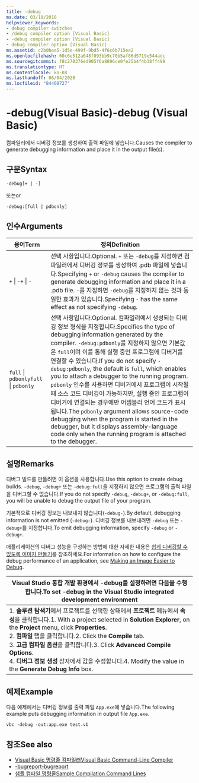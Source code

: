 ```yaml
---
title: -debug
ms.date: 03/10/2018
helpviewer_keywords:
- debug compiler switches
- /debug compiler option [Visual Basic]
- -debug compiler option [Visual Basic]
- debug compiler option [Visual Basic]
ms.assetid: c2b0bea5-1d5e-499f-9bd5-4f6c6b715ea2
ms.openlocfilehash: 60c6e512a648f093bb9c70b5af86d5719e544adc
ms.sourcegitcommit: f8c270376ed905f6a8896ce0fe25b4f4b38ff498
ms.translationtype: HT
ms.contentlocale: ko-KR
ms.lasthandoff: 06/04/2020
ms.locfileid: "84408727"
---
```

# <a name="-debug-visual-basic"></a><span data-ttu-id="d7897-102">-debug(Visual Basic)</span><span class="sxs-lookup"><span data-stu-id="d7897-102">-debug (Visual Basic)</span></span>

<span data-ttu-id="d7897-103">컴파일러에서 디버깅 정보를 생성하여 출력 파일에 넣습니다.</span><span class="sxs-lookup"><span data-stu-id="d7897-103">Causes the compiler to generate debugging information and place it in the output file(s).</span></span>

## <a name="syntax"></a><span data-ttu-id="d7897-104">구문</span><span class="sxs-lookup"><span data-stu-id="d7897-104">Syntax</span></span>

```console
-debug[+ | -]
```

<span data-ttu-id="d7897-105">또는</span><span class="sxs-lookup"><span data-stu-id="d7897-105">or</span></span>

```console
-debug:[full | pdbonly]
```

## <a name="arguments"></a><span data-ttu-id="d7897-106">인수</span><span class="sxs-lookup"><span data-stu-id="d7897-106">Arguments</span></span>

|<span data-ttu-id="d7897-107">용어</span><span class="sxs-lookup"><span data-stu-id="d7897-107">Term</span></span>|<span data-ttu-id="d7897-108">정의</span><span class="sxs-lookup"><span data-stu-id="d7897-108">Definition</span></span>|
|---|---|
|<span data-ttu-id="d7897-109">`+` &#124; `-`</span><span class="sxs-lookup"><span data-stu-id="d7897-109">`+` &#124; `-`</span></span>|<span data-ttu-id="d7897-110">선택 사항입니다.</span><span class="sxs-lookup"><span data-stu-id="d7897-110">Optional.</span></span> <span data-ttu-id="d7897-111">`+` 또는 `-debug`를 지정하면 컴파일러에서 디버깅 정보를 생성하여 .pdb 파일에 넣습니다.</span><span class="sxs-lookup"><span data-stu-id="d7897-111">Specifying `+` or `-debug` causes the compiler to generate debugging information and place it in a .pdb file.</span></span> <span data-ttu-id="d7897-112">`-`를 지정하면 `-debug`를 지정하지 않는 것과 동일한 효과가 있습니다.</span><span class="sxs-lookup"><span data-stu-id="d7897-112">Specifying `-` has the same effect as not specifying `-debug`.</span></span>|
|<span data-ttu-id="d7897-113">`full` &#124; `pdbonly`</span><span class="sxs-lookup"><span data-stu-id="d7897-113">`full` &#124; `pdbonly`</span></span>|<span data-ttu-id="d7897-114">선택 사항입니다.</span><span class="sxs-lookup"><span data-stu-id="d7897-114">Optional.</span></span> <span data-ttu-id="d7897-115">컴파일러에서 생성되는 디버깅 정보 형식을 지정합니다.</span><span class="sxs-lookup"><span data-stu-id="d7897-115">Specifies the type of debugging information generated by the compiler.</span></span> <span data-ttu-id="d7897-116">`-debug:pdbonly`를 지정하지 않으면 기본값은 `full`이며 이를 통해 실행 중인 프로그램에 디버거를 연결할 수 있습니다.</span><span class="sxs-lookup"><span data-stu-id="d7897-116">If you do not specify `-debug:pdbonly`, the default is `full`, which enables you to attach a debugger to the running program.</span></span> <span data-ttu-id="d7897-117">`pdbonly` 인수를 사용하면 디버거에서 프로그램이 시작될 때 소스 코드 디버깅이 가능하지만, 실행 중인 프로그램이 디버거에 연결되는 경우에만 어셈블리 언어 코드가 표시됩니다.</span><span class="sxs-lookup"><span data-stu-id="d7897-117">The `pdbonly` argument allows source-code debugging when the program is started in the debugger, but it displays assembly-language code only when the running program is attached to the debugger.</span></span>|

## <a name="remarks"></a><span data-ttu-id="d7897-118">설명</span><span class="sxs-lookup"><span data-stu-id="d7897-118">Remarks</span></span>

<span data-ttu-id="d7897-119">디버그 빌드를 만들려면 이 옵션을 사용합니다.</span><span class="sxs-lookup"><span data-stu-id="d7897-119">Use this option to create debug builds.</span></span> <span data-ttu-id="d7897-120">`-debug`, `-debug+` 또는 `-debug:full`을 지정하지 않으면 프로그램의 출력 파일을 디버그할 수 없습니다.</span><span class="sxs-lookup"><span data-stu-id="d7897-120">If you do not specify `-debug`, `-debug+`, or `-debug:full`, you will be unable to debug the output file of your program.</span></span>

<span data-ttu-id="d7897-121">기본적으로 디버깅 정보는 내보내지 않습니다(`-debug-`).</span><span class="sxs-lookup"><span data-stu-id="d7897-121">By default, debugging information is not emitted (`-debug-`).</span></span> <span data-ttu-id="d7897-122">디버깅 정보를 내보내려면 `-debug` 또는 `-debug+`를 지정합니다.</span><span class="sxs-lookup"><span data-stu-id="d7897-122">To emit debugging information, specify `-debug` or `-debug+`.</span></span>

<span data-ttu-id="d7897-123">애플리케이션의 디버그 성능을 구성하는 방법에 대한 자세한 내용은 [쉽게 디버깅할 수 있도록 이미지 만들기](../../../framework/debug-trace-profile/making-an-image-easier-to-debug.md)를 참조하세요.</span><span class="sxs-lookup"><span data-stu-id="d7897-123">For information on how to configure the debug performance of an application, see [Making an Image Easier to Debug](../../../framework/debug-trace-profile/making-an-image-easier-to-debug.md).</span></span>

|<span data-ttu-id="d7897-124">Visual Studio 통합 개발 환경에서 -debug를 설정하려면 다음을 수행합니다.</span><span class="sxs-lookup"><span data-stu-id="d7897-124">To set -debug in the Visual Studio integrated development environment</span></span>|
|---|
|<span data-ttu-id="d7897-125">1.  **솔루션 탐색기**에서 프로젝트를 선택한 상태에서 **프로젝트** 메뉴에서 **속성**을 클릭합니다.</span><span class="sxs-lookup"><span data-stu-id="d7897-125">1.  With a project selected in **Solution Explorer**, on the **Project** menu, click **Properties**.</span></span> <br /><span data-ttu-id="d7897-126">2.  **컴파일** 탭을 클릭합니다.</span><span class="sxs-lookup"><span data-stu-id="d7897-126">2.  Click the **Compile** tab.</span></span><br /><span data-ttu-id="d7897-127">3.  **고급 컴파일 옵션**을 클릭합니다.</span><span class="sxs-lookup"><span data-stu-id="d7897-127">3.  Click **Advanced Compile Options**.</span></span><br /><span data-ttu-id="d7897-128">4.  **디버그 정보 생성** 상자에서 값을 수정합니다.</span><span class="sxs-lookup"><span data-stu-id="d7897-128">4.  Modify the value in the **Generate Debug Info** box.</span></span>|

## <a name="example"></a><span data-ttu-id="d7897-129">예제</span><span class="sxs-lookup"><span data-stu-id="d7897-129">Example</span></span>

<span data-ttu-id="d7897-130">다음 예제에서는 디버깅 정보를 출력 파일 `App.exe`에 넣습니다.</span><span class="sxs-lookup"><span data-stu-id="d7897-130">The following example puts debugging information in output file `App.exe`.</span></span>

```console
vbc -debug -out:app.exe test.vb
```

## <a name="see-also"></a><span data-ttu-id="d7897-131">참조</span><span class="sxs-lookup"><span data-stu-id="d7897-131">See also</span></span>

- [<span data-ttu-id="d7897-132">Visual Basic 명령줄 컴파일러</span><span class="sxs-lookup"><span data-stu-id="d7897-132">Visual Basic Command-Line Compiler</span></span>](index.md)
- [<span data-ttu-id="d7897-133">-bugreport</span><span class="sxs-lookup"><span data-stu-id="d7897-133">-bugreport</span></span>](bugreport.md)
- [<span data-ttu-id="d7897-134">샘플 컴파일 명령줄</span><span class="sxs-lookup"><span data-stu-id="d7897-134">Sample Compilation Command Lines</span></span>](sample-compilation-command-lines.md)
